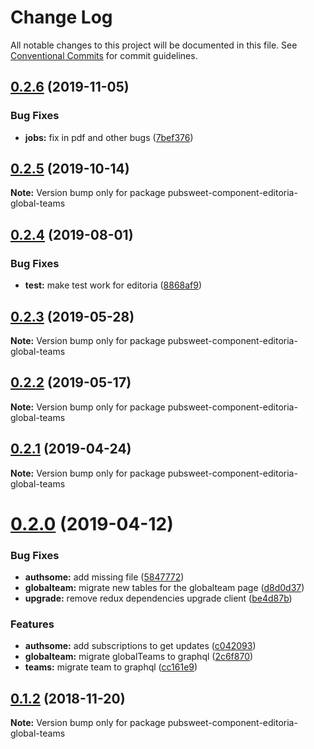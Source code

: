 # Change Log

All notable changes to this project will be documented in this file.
See [Conventional Commits](https://conventionalcommits.org) for commit guidelines.

<a name="0.2.6"></a>
## [0.2.6](https://gitlab.coko.foundation/editoria/editoria/compare/pubsweet-component-editoria-global-teams@0.2.5...pubsweet-component-editoria-global-teams@0.2.6) (2019-11-05)


### Bug Fixes

* **jobs:** fix in pdf and other bugs ([7bef376](https://gitlab.coko.foundation/editoria/editoria/commit/7bef376))




<a name="0.2.5"></a>
## [0.2.5](https://gitlab.coko.foundation/editoria/editoria/compare/pubsweet-component-editoria-global-teams@0.2.4...pubsweet-component-editoria-global-teams@0.2.5) (2019-10-14)




**Note:** Version bump only for package pubsweet-component-editoria-global-teams

<a name="0.2.4"></a>
## [0.2.4](https://gitlab.coko.foundation/editoria/editoria/compare/pubsweet-component-editoria-global-teams@0.2.3...pubsweet-component-editoria-global-teams@0.2.4) (2019-08-01)


### Bug Fixes

* **test:** make test work for editoria ([8868af9](https://gitlab.coko.foundation/editoria/editoria/commit/8868af9))




<a name="0.2.3"></a>
## [0.2.3](https://gitlab.coko.foundation/editoria/editoria/compare/pubsweet-component-editoria-global-teams@0.2.2...pubsweet-component-editoria-global-teams@0.2.3) (2019-05-28)




**Note:** Version bump only for package pubsweet-component-editoria-global-teams

<a name="0.2.2"></a>
## [0.2.2](https://gitlab.coko.foundation/editoria/editoria/compare/pubsweet-component-editoria-global-teams@0.2.1...pubsweet-component-editoria-global-teams@0.2.2) (2019-05-17)




**Note:** Version bump only for package pubsweet-component-editoria-global-teams

<a name="0.2.1"></a>
## [0.2.1](https://gitlab.coko.foundation/editoria/editoria/compare/pubsweet-component-editoria-global-teams@0.2.0...pubsweet-component-editoria-global-teams@0.2.1) (2019-04-24)




**Note:** Version bump only for package pubsweet-component-editoria-global-teams

<a name="0.2.0"></a>
# [0.2.0](https://gitlab.coko.foundation/editoria/editoria/compare/pubsweet-component-editoria-global-teams@0.1.2...pubsweet-component-editoria-global-teams@0.2.0) (2019-04-12)


### Bug Fixes

* **authsome:** add missing file ([5847772](https://gitlab.coko.foundation/editoria/editoria/commit/5847772))
* **globalteam:** migrate new tables for the globalteam page ([d8d0d37](https://gitlab.coko.foundation/editoria/editoria/commit/d8d0d37))
* **upgrade:** remove redux dependencies upgrade client ([be4d87b](https://gitlab.coko.foundation/editoria/editoria/commit/be4d87b))


### Features

* **authsome:** add subscriptions to get updates ([c042093](https://gitlab.coko.foundation/editoria/editoria/commit/c042093))
* **globalteam:** migrate globalTeams to graphql ([2c6f870](https://gitlab.coko.foundation/editoria/editoria/commit/2c6f870))
* **teams:** migrate team to graphql ([cc161e9](https://gitlab.coko.foundation/editoria/editoria/commit/cc161e9))




<a name="0.1.2"></a>
## [0.1.2](https://gitlab.coko.foundation/editoria/editoria/compare/pubsweet-component-editoria-global-teams@0.1.1...pubsweet-component-editoria-global-teams@0.1.2) (2018-11-20)




**Note:** Version bump only for package pubsweet-component-editoria-global-teams
